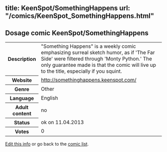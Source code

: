 title: KeenSpot/SomethingHappens
url: "/comics/KeenSpot_SomethingHappens.html"
---
Dosage comic KeenSpot/SomethingHappens
-----------------------------------------

<table class="comicinfo">
<tr>
<th>Description</th><td>&quot;Something Happens&quot; is a weekly comic emphasizing surreal sketch humor, as if 'The Far Side' were filtered through 'Monty Python.' The only guarantee made is that the comic will live up to the title, especially if you squint.</td>
</tr>
<tr>
<th>Website</th><td><a href="http://somethinghappens.keenspot.com/">http://somethinghappens.keenspot.com/</a></td>
</tr>
<tr>
<th>Genre</th><td>Other</td>
</tr>
<tr>
<th>Language</th><td>English</td>
</tr>
<tr>
<th>Adult content</th><td>no</td>
</tr>
<tr>
<th>Status</th><td>ok on 11.04.2013</td>
</tr>
<tr>
<th>Votes</th><td>0</div></td>
</tr>
</table>

[Edit this info](/comics/KeenSpot_SomethingHappens_edit.html) or go back to the [comic list](../comic-index.html).
